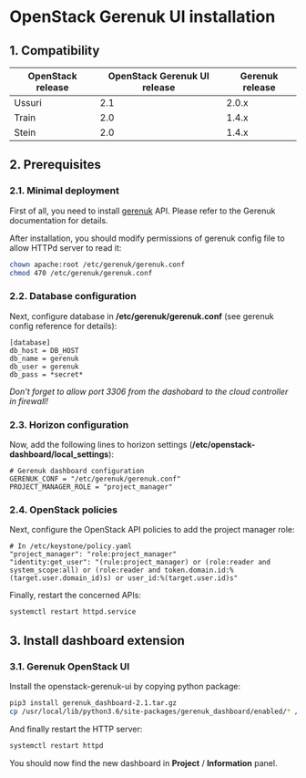 # OpenStack Gerenuk UI installation

## 1. Compatibility

| OpenStack release | OpenStack Gerenuk UI release | Gerenuk release |
| --- | --- | --- |
| Ussuri | 2.1 | 2.0.x |
| Train | 2.0 | 1.4.x |
| Stein | 2.0 | 1.4.x |



## 2. Prerequisites
### 2.1. Minimal deployment
First of all, you need to install [gerenuk](https://github.com/cyrilletoulet/gerenuk) API. 
Please refer to the Gerenuk documentation for details.

After installation, you should modify permissions of gerenuk config file to allow HTTPd server to read it:
```bash
chown apache:root /etc/gerenuk/gerenuk.conf
chmod 470 /etc/gerenuk/gerenuk.conf
```

### 2.2. Database configuration
Next, configure database in **/etc/gerenuk/gerenuk.conf** (see gerenuk config reference for details):
```
[database]
db_host = DB_HOST
db_name = gerenuk
db_user = gerenuk
db_pass = *secret*
```

*Don't forget to allow port 3306 from the dashobard to the cloud controller in firewall!*

### 2.3. Horizon configuration
Now, add the following lines to horizon settings (**/etc/openstack-dashboard/local_settings**):
```
# Gerenuk dashboard configuration
GERENUK_CONF = "/etc/gerenuk/gerenuk.conf"
PROJECT_MANAGER_ROLE = "project_manager"
```

### 2.4. OpenStack policies

Next, configure the OpenStack API policies to add the project manager role:
```
# In /etc/keystone/policy.yaml
"project_manager": "role:project_manager"
"identity:get_user": "(rule:project_manager) or (role:reader and system_scope:all) or (role:reader and token.domain.id:%(target.user.domain_id)s) or user_id:%(target.user.id)s"
```

Finally, restart the concerned APIs:
```bash
systemctl restart httpd.service
```


## 3. Install dashboard extension
### 3.1. Gerenuk OpenStack UI
Install the openstack-gerenuk-ui by copying python package:
```bash
pip3 install gerenuk_dashboard-2.1.tar.gz
cp /usr/local/lib/python3.6/site-packages/gerenuk_dashboard/enabled/* /usr/share/openstack-dashboard/openstack_dashboard/local/enabled/
```

And finally restart the HTTP server:
```bash
systemctl restart httpd
```

You should now find the new dashboard in **Project** / **Information** panel.
